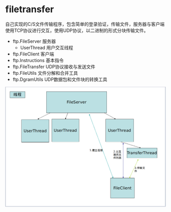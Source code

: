 # filetransfer
自己实现的C/S文件传输程序，包含简单的登录验证，传输文件，服务器与客户端使用TCP协议进行交互，使用UDP协议，以二进制的形式分块传输文件。

* ftp.FileServer 服务器
  * UserThread 用户交互线程
* ftp.FileClient 客户端
* ftp.Instructions 基本指令
* ftp.FileTransfer UDP协议接收与发送文件
* ftp.FileUtils 文件分解和合并工具
* ftp.DgramUtils UDP数据包和文件块的转换工具

![Demo](demo.png)